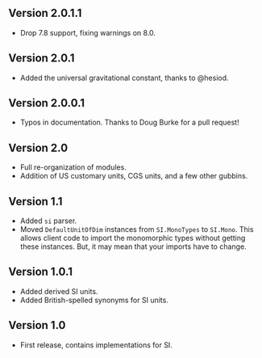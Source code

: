 Version 2.0.1.1
---------------

* Drop 7.8 support, fixing warnings on 8.0.

Version 2.0.1
-------------

* Added the universal gravitational constant, thanks to @hesiod.

Version 2.0.0.1
---------------

* Typos in documentation. Thanks to Doug Burke for a pull request!

Version 2.0
-----------

* Full re-organization of modules.
* Addition of US customary units, CGS units, and a few other gubbins.

Version 1.1
-----------

* Added `si` parser.
* Moved `DefaultUnitOfDim` instances from `SI.MonoTypes` to `SI.Mono`. This allows
  client code to import the monomorphic types without getting these instances. But,
  it may mean that your imports have to change.

Version 1.0.1
-------------

 * Added derived SI units.
 * Added British-spelled synonyms for SI units.

Version 1.0
-----------

 * First release, contains implementations for SI.
